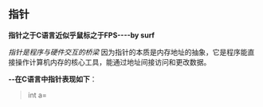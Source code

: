 


## 指针
**指针之于C语言近似乎鼠标之于FPS----by surf**

*指针是程序与硬件交互的桥梁*
因为指针的本质是内存地址的抽象，它是程序能直接操作计算机内存的核心工具，能通过地址间接访问和更改数据。

**--在C语言中指针表现如下**：
>   int a=
<!--stackedit_data:
eyJoaXN0b3J5IjpbLTQ2NzA0MzA3NywtOTcwMDcyMDYyLDU3Mz
E5NjkzLC0yMDgxMDkzMTQzXX0=
-->